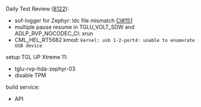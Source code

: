 Daily Test Review ([8122](https://sof-ci.sh.intel.com/#/result/planresultdetail/8122)):

* sof-logger for Zephyr: ldc file mismatch [CI#151](https://github.com/intel-innersource/drivers.audio.ci.sof-framework/issues/151)
* multiple pause resume in TGLU_VOLT_SDW and ADLP_RVP_NOCODEC_CI: xrun
* CML_HEL_RT5682 kmod: `kernel: usb 1-2-port4: unable to enumerate USB device`

setup TGL UP Xtreme 11:

* tglu-rvp-hda-zephyr-03
* disable TPM 

build service:

* API
